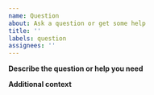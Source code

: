 ```yaml
---
name: Question
about: Ask a question or get some help
title: ''
labels: question
assignees: ''
---
```


<!-- prettier-ignore -->
**Describe the question or help you need**

<!--
Put here a description of what you need. If you're encountering a problem, tell
us what steps you've taken so far to try to solve it.
-->

**Additional context**

<!--
Add any other context such as the version number of JBrowse 2, screenshots, etc.
here.
-->
